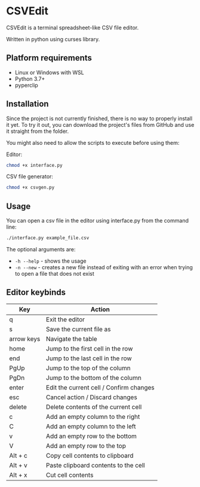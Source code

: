 # CSVEdit

CSVEdit is a terminal spreadsheet-like CSV file editor.

Written in python using curses library.

## Platform requirements

- Linux or Windows with WSL
- Python 3.7+
- pyperclip

## Installation

Since the project is not currently finished, there is no way to properly install it yet.
To try it out, you can download the project's files from GitHub and use it straight from the folder.

You might also need to allow the scripts to execute before using them:

Editor:

```bash
chmod +x interface.py
```

CSV file generator:

```bash
chmod +x csvgen.py
```

## Usage

You can open a csv file in the editor using interface.py from the command line:

```bash
./interface.py example_file.csv
```

The optional arguments are:

- `-h --help` - shows the usage
- `-n --new` - creates a new file instead of exiting with an error when trying to open a file that does not exist

## Editor keybinds

| Key        | Action                                  |
| ---------- | --------------------------------------- |
| q          | Exit the editor                         |
| s          | Save the current file as                |
| arrow keys | Navigate the table                      |
| home       | Jump to the first cell in the row       |
| end        | Jump to the last cell in the row        |
| PgUp       | Jump to the top of the column           |
| PgDn       | Jump to the bottom of the column        |
| enter      | Edit the current cell / Confirm changes |
| esc        | Cancel action / Discard changes         |
| delete     | Delete contents of the current cell     |
| c          | Add an empty column to the right        |
| C          | Add an empty column to the left         |
| v          | Add an empty row to the bottom          |
| V          | Add an empty row to the top             |
| Alt + c    | Copy cell contents to clipboard         |
| Alt + v    | Paste clipboard contents to the cell    |
| Alt + x    | Cut cell contents                       |
